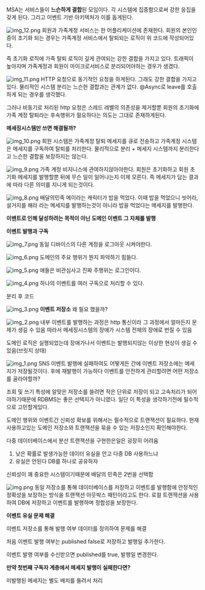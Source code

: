 MSA는 서비스들이 **느슨하게 결합**된 모임이다. 각 시스템에 집중함으로써 강한 응집을 갖게 된다. 그리고 이벤트 기반 아키텍처가 이를 돕게된다.

![img_12.png](img_12.png)
회원과 가족계정 서비스는 한 어플리케이션에 존재한다. 회원의 본인인증이 초기화 되는 경우는 가족계정 서비스에서 탈퇴되는 로직이 위 코드에 작성되어있다.

즉 초기화 로직에 가족 탈퇴 로직이 깊게 관여되는 강한 결합을 가지고 있다. 트래픽이 높아지며 가족계정과 회원이 마이크로서비스로 분리되어야하는 경우가 생겼다.

![img_11.png](img_11.png)
HTTP 요청으로 동기적인 요청을 하게된다. 그래도 강한 결합을 가지고있다. 물리적인 시스템 분리는 느슨한 결합과는 관계가 없다. @Async로 leave를 호출하게 되는 경우를 생각했다.

그러나 비동기로 처리된 http 요청은 스레드 레벨의 의존성을 제거할뿐 회원의 초기화에 가족 계정 탈퇴라는 후속행위가 필요하다는 의도는 그대로 존재하게된다.

**메세징시스템만 쓰면 해결될까?**

![img_10.png](img_10.png)
회원 시스템은 가족계정 탈퇴 메세지를 큐로 전송하고 가족계정 시스템은 메세지를 구독하여 탈퇴를 처리한다. 물리적으로 분리 + 메세지 시스템까지 분리한다고 느슨한 결합을 보장하지는 않는다.

![img_9.png](img_9.png)
가족 계정 비지니스에 관여하지않아야한다. 회원은 초기화하고 회원 초기화 메세지를 발행할뿐 뒤에 무슨 일이 일어나는지 이제 모른다. 즉 메세지가 담는 결과에 따라 다른 의미를 지니게 되는것이다.

![img_8.png](img_8.png)
배달의민족 메이라는 캐릭터가 밥을 먹었다. 이때 밥을 먹었으니 씻어라, 설거지를 해라 라는 메세지를 발행하는것이 아니라 밥을 먹었다는 메세지를 발행한다.

**이벤트로 인해 달성하려는 목적이 아닌 도메인 이벤트 그 자체를 발행**

**이벤트 발행과 구독**

![img_7.png](img_7.png)
동일 디바이스의 다른 계정을 로그아웃 시켜야한다.

![img_6.png](img_6.png)
도메인의 주요 행위가 뭔지 파악하기 힘들다.

![img_5.png](img_5.png)
애들은 비관심사고 진짜 주행위는 로그인이다.

![img_4.png](img_4.png)
하나의 이벤트를 여러 구독으로 처리할 수 있다.

분리 후 코드

![img_3.png](img_3.png)
**이벤트 저장소** 왜 필요 했을까?

![img_2.png](img_2.png)
내부 이벤트를 발행하는 과정은 http 통신이라 그 과정에서 얼마든지 문제가 생길 수 있음 따라서 메세징시스템의 장애가 시스템 전체의 장애로 번질 수 있음

도메인 로직은 실행되었는데 장애가나서 이벤트는 발행되지않는 이상한 현상이 생길 수 있음(브릿지 상태)

![img_1.png](img_1.png)
SNS 이벤트 발행에 실패하여도 어떻게든 간에 이벤트 저장소에는 메세지가 저장될것이다. 후에 재발행이 가능하다 이벤트를 안전하게 관리할려면 어떤 저장소를 골라야할까?

조회 및 쓰기 특성에 알맞은 저장소를 쓸려면 작은 단위로 저장이 되고 고속처리가 되어야하기때문에 RDBMS는 좋은 선택지가 아니였다. 일단 이 특성을 생각하기전에 필수적으로 고민할게있다.

도메인 행위와 이벤트간 신뢰성 확보를 위해서는 필수적으로 트랜잭션이 필요하다. 현재 사용하고있는 도메인 저장소와 트랜잭션을 묶을 수 있는 저장소인지 확인해야한다.

다중 데이터베이스에서 분산 트랜잭션을 구현한은일은 굉장히 어려움

1. 낮은 확률로 발생가능한 데이터 유실을 안고 다중 DB 사용하느냐
2. 유실은 안된다 DB를 하나로 공유하자

신뢰성이 꽤 중요한 시스템이기때문에 배달의 민족은 2번을 선택함

![img.png](img.png)
동일 저장소를 통해 데이터베이스를 저장하고 이벤트를 발행함에 안정적인 정확성을 보장하는 방식을 트랜잭션 아웃박스 패턴이라고도 한다. 로컬 트랜잭션을 사용하여 DB에 저장하고 이벤트를 발행하며 정합성을 보장한다.

**이벤트 유실 문제 해결**

이벤트 저장소를 통해 발행 여부 데이터를 정의하여 문제를 해결

처음 이벤트 발행 여부는 published false로 저장하고 발행일 추가한다.

이벤트 발행 여부를 수신받으면 published를 true, 발행일 변경한다.

**만약 첫번째 구독자 계층에서 메세지 발행이 실패한다면?**

미발행된 메세지는 별도 배치를 돌려서 처리